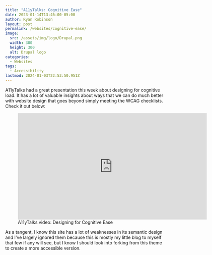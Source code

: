 ```yaml
---
title: "A11yTalks: Cognitive Ease"
date: 2023-01-14T13:46:00-05:00
author: Ryan Robinson
layout: post
permalink: /websites/cognitive-ease/
image:
  src: /assets/img/logo/Drupal.png
  width: 300
  height: 300
  alt: Drupal logo
categories:
  - Websites
tags:
  - Accessibility
lastmod: 2024-01-03T22:53:50.951Z
---
```


A11yTalks had a great presentation this week about designing for cognitive load. It has a lot of valuable insights about ways that we can do much better with website design that goes beyond simply meeting the WCAG checklists. Check it out below:

<figure><iframe allow="accelerometer; autoplay; clipboard-write; encrypted-media; gyroscope; picture-in-picture" allowfullscreen="" frameborder="0" height="337" loading="lazy" src="https://www.youtube.com/embed/BXeixHLjZwM" title="A11yTalks video: Designing for Cognitive Ease" width="600"></iframe><figcaption>A11yTalks video: Designing for Cognitive Ease</figcaption></figure>

As a tangent, I know this site has a lot of weaknesses in its semantic design and I've largely ignored them because this is mostly my little blog to myself that few if any will see, but I know I should look into forking from this theme to create a more accessible version.
